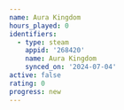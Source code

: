 ```yaml
---
name: Aura Kingdom
hours_played: 0
identifiers:
  - type: steam
    appid: '268420'
    name: Aura Kingdom
    synced_on: '2024-07-04'
active: false
rating: 0
progress: new
---
```


